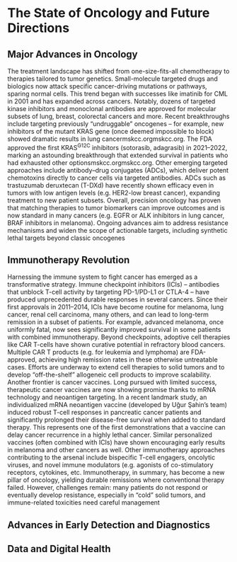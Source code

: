 # The State of Oncology and Future Directions
## Major Advances in Oncology
The treatment landscape has shifted from one-size-fits-all chemotherapy to therapies tailored to tumor genetics. Small-molecule targeted drugs and biologics now attack specific cancer-driving mutations or pathways, sparing normal cells. This trend began with successes like imatinib for CML in 2001 and has expanded across cancers. Notably, dozens of targeted kinase inhibitors and monoclonal antibodies are approved for molecular subsets of lung, breast, colorectal cancers and more. Recent breakthroughs include targeting previously “undruggable” oncogenes – for example, new inhibitors of the mutant KRAS gene (once deemed impossible to block) showed dramatic results in lung cancermskcc.orgmskcc.org. The FDA approved the first KRAS<sup>G12C</sup> inhibitors (sotorasib, adagrasib) in 2021–2022, marking an astounding breakthrough that extended survival in patients who had exhausted other optionsmskcc.orgmskcc.org. Other emerging targeted approaches include antibody–drug conjugates (ADCs), which deliver potent chemotoxins directly to cancer cells via targeted antibodies. ADCs such as trastuzumab deruxtecan (T-DXd) have recently shown efficacy even in tumors with low antigen levels (e.g. HER2-low breast cancer), expanding treatment to new patient subsets. Overall, precision oncology has proven that matching therapies to tumor biomarkers can improve outcomes and is now standard in many cancers (e.g. EGFR or ALK inhibitors in lung cancer, BRAF inhibitors in melanoma). Ongoing advances aim to address resistance mechanisms and widen the scope of actionable targets, including synthetic lethal targets beyond classic oncogenes

## Immunotherapy Revolution
 Harnessing the immune system to fight cancer has emerged as a transformative strategy. Immune checkpoint inhibitors (ICIs) – antibodies that unblock T-cell activity by targeting PD-1/PD-L1 or CTLA-4 – have produced unprecedented durable responses in several cancers. Since their first approvals in 2011–2014, ICIs have become routine for melanoma, lung cancer, renal cell carcinoma, many others, and can lead to long-term remission in a subset of patients. For example, advanced melanoma, once uniformly fatal, now sees significantly improved survival in some patients with combined immunotherapy. Beyond checkpoints, adoptive cell therapies like CAR T-cells have shown curative potential in refractory blood cancers. Multiple CAR T products (e.g. for leukemia and lymphoma) are FDA-approved, achieving high remission rates in these otherwise untreatable cases. Efforts are underway to extend cell therapies to solid tumors and to develop “off-the-shelf” allogeneic cell products to improve scalability. Another frontier is cancer vaccines. Long pursued with limited success, therapeutic cancer vaccines are now showing promise thanks to mRNA technology and neoantigen targeting. In a recent landmark study, an individualized mRNA neoantigen vaccine (developed by Uğur Şahin’s team) induced robust T-cell responses in pancreatic cancer patients and significantly prolonged their disease-free survival when added to standard therapy. This represents one of the first demonstrations that a vaccine can delay cancer recurrence in a highly lethal cancer. Similar personalized vaccines (often combined with ICIs) have shown encouraging early results in melanoma and other cancers as well. Other immunotherapy approaches contributing to the arsenal include bispecific T-cell engagers, oncolytic viruses, and novel immune modulators (e.g. agonists of co-stimulatory receptors, cytokines, etc. Immunotherapy, in summary, has become a new pillar of oncology, yielding durable remissions where conventional therapy failed. However, challenges remain: many patients do not respond or eventually develop resistance, especially in “cold” solid tumors, and immune-related toxicities need careful management

## Advances in Early Detection and Diagnostics
## Data and Digital Health


